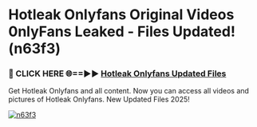 # Hotleak Onlyfans Original Videos 0nlyFans Leaked - Files Updated! (n63f3)

<h3>🔴 CLICK HERE 🌐==►► <a href="https://tinyurl.com/4seja8ks" rel="nofollow">Hotleak Onlyfans Updated Files</a></h3>

Get Hotleak Onlyfans and all content. Now you can access all videos and pictures of Hotleak Onlyfans. New Updated Files 2025!

[![n63f3](https://i.imgur.com/EWjZXRe.gif)](https://tinyurl.com/4seja8ks)
